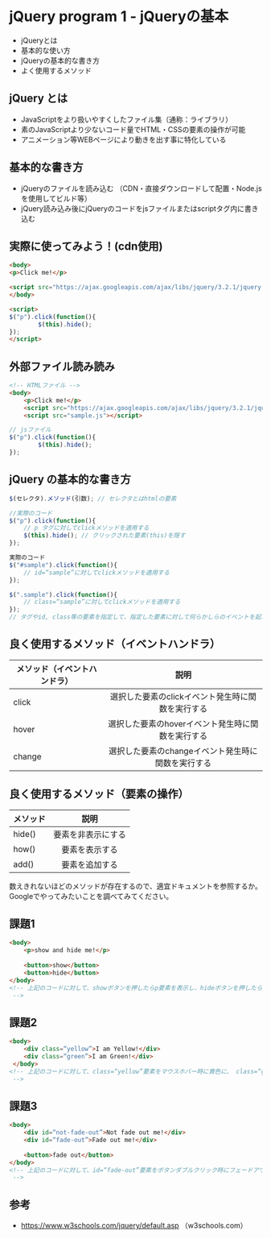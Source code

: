# jQuery program 1 - jQueryの基本

- jQueryとは
- 基本的な使い方
- jQueryの基本的な書き方
- よく使用するメソッド

 ## jQuery とは
- JavaScriptをより扱いやすくしたファイル集（通称：ライブラリ） 
- 素のJavaScriptより少ないコード量でHTML・CSSの要素の操作が可能
- アニメーション等WEBページにより動きを出す事に特化している


## 基本的な書き方
- jQueryのファイルを読み込む
（CDN・直接ダウンロードして配置・Node.jsを使用してビルド等）
- jQuery読み込み後にjQueryのコードをjsファイルまたはscriptタグ内に書き込む


## 実際に使ってみよう！(cdn使用)
```html
<body>
<p>Click me!</p>

<script src="https://ajax.googleapis.com/ajax/libs/jquery/3.2.1/jquery.min.js"></script>
</body>

<script>
$("p").click(function(){
        $(this).hide();
});
</script>

```


## 外部ファイル読み読み

```html
<!-- HTMLファイル -->
<body>
    <p>Click me!</p>
    <script src="https://ajax.googleapis.com/ajax/libs/jquery/3.2.1/jquery.min.js"></script>
    <script src="sample.js"></script>
```
```js
// jsファイル
$("p").click(function(){
        $(this).hide();
});
```

## jQuery の基本的な書き方
```js
$(セレクタ).メソッド(引数); // セレクタとはhtmlの要素

//実際のコード
$("p").click(function(){
    // p タグに対してclickメソッドを適用する
    $(this).hide(); // クリックされた要素(this)を隠す
});

実際のコード
$("#sample").click(function(){
    // id=“sample”に対してclickメソッドを適用する
});

$(".sample").click(function(){
    // class=“sample”に対してclickメソッドを適用する
});
// タグやid, class等の要素を指定して、指定した要素に対して何らかしらのイベントを起こすのが基本的な使い方
```

## 良く使用するメソッド（イベントハンドラ）
| メソッド（イベントハンドラ）       | 説明           |
| ------------- |:-------------:|
| click      | 選択した要素のclickイベント発生時に関数を実行する |
| hover      | 選択した要素のhoverイベント発生時に関数を実行する|
| change     | 選択した要素のchangeイベント発生時に関数を実行する|

## 良く使用するメソッド（要素の操作）
| メソッド       | 説明           |
| ------------- |:-------------:|
| hide()     | 要素を非表示にする|
| how()      | 要素を表示する|
| add()     | 要素を追加する|

数えきれないほどのメソッドが存在するので、適宜ドキュメントを参照するか。Googleでやってみたいことを調べてみてください。


## 課題1

```html
<body>
    <p>show and hide me!</p>
    
    <button>show</button>
    <button>hide</button>    
</body>
<!-- 上記のコードに対して、showボタンを押したらp要素を表示し、hideボタンを押したらp要素を非表示にするコードを記述してください。
 -->
```

## 課題2
```html
<body>
    <div class=“yellow”>I am Yellow!</div>
    <div class=“green”>I am Green!</div> 
 </body>
<!-- 上記のコードに対して、class=“yellow”要素をマウスホバー時に黄色に、 class=“green”要素をマウスホバー時に緑色になるようにコードを記述してください。
 -->
```

## 課題3 
```html
<body>
    <div id=“not-fade-out”>Not fade out me!</div>
    <div id=“fade-out”>Fade out me!</div>
    
    <button>fade out</button>
</body>
<!-- 上記のコードに対して、id=“fade-out”要素をボタンダブルクリック時にフェードアウトするようにコードを記述してください
 -->
```

## 参考
- https://www.w3schools.com/jquery/default.asp
 （w3schools.com）
